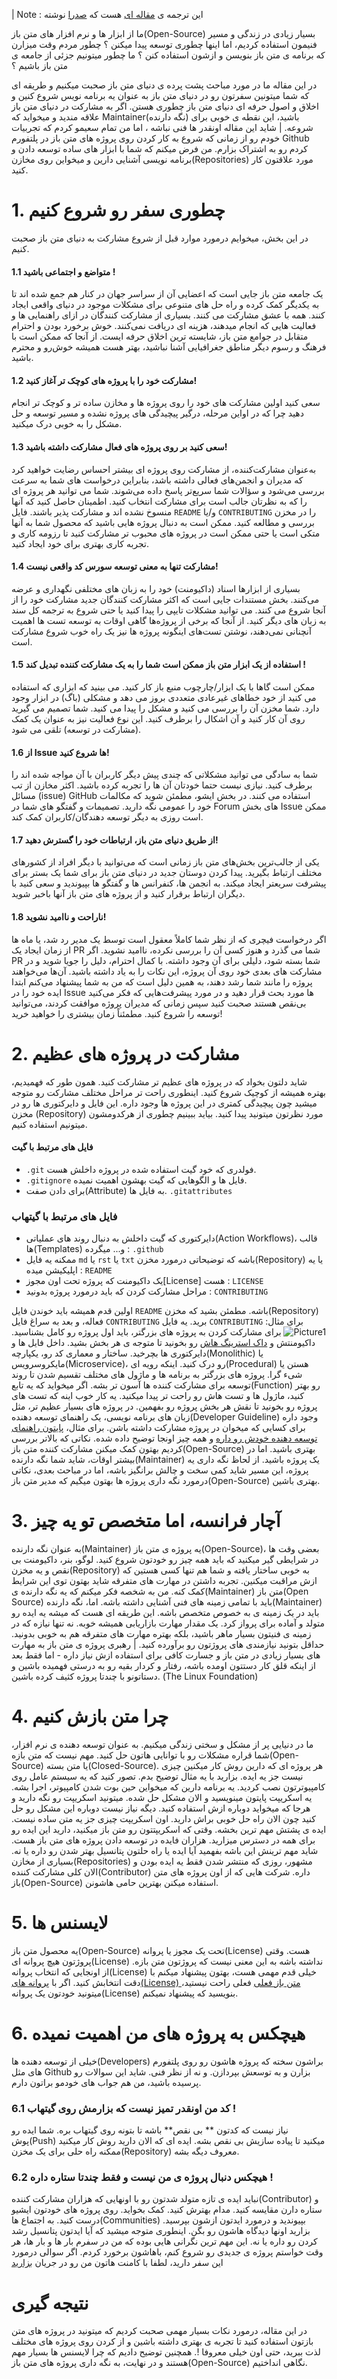 | Note : این ترجمه ی  [مقاله ای](https://imsadra.me/commit-like-a-pro) هست که [صدرا](https://imsadra.me) نوشته

ما از ابزار ها و نرم  افزار های متن باز(Open-Source) بسیار زیادی در زندگی و مسیر فنیمون استفاده کردیم، اما اینها چطوری توسعه پیدا میکنن ؟ چطور مردم  وقت میزارن که برنامه ی متن باز بنویسن و ازشون استفاده کنن ؟ ما چطور میتونیم جزئی از  جامعه ی متن باز باشیم ؟

در این مقاله ما در مورد مباحث پشت پرده ی دنیای متن باز صحبت میکنیم و طریقه ای که شما میتونین سفرتون رو در دنیای متن باز به عنوان یه برنامه نویس شروع کنین و اخلاق و اصول حرفه ای دنیای متن باز چطوری هستن. اگر به مشارکت در دنیای متن باز علاقه مندید و میخواید که  Maintainer(نگه دارنده) باشید، این نقطه ی خوبی برای شروعه.
| شاید این مقاله اونقدر ها فنی نباشه ، اما من تمام سعیمو کردم که تجربیات خودم رو از زمانی که شروع به کار کردن روی پروژه های متن باز در پلتفورم Github کردم رو به اشتراک بزارم.
من  فرض میکنم که شما با ابزار های ساده توسعه دادن و برنامه نویسی آشنایی دارین و میخواین روی مخازن(Repositories) مورد علاقتون کار کنید.
# 1. چطوری سفر رو شروع کنیم
در این بخش، میخوایم درمورد موارد قبل از شروع مشارکت به دنیای متن باز  صحبت کنیم.

#### 1.1 متواضع و اجتماعی باشید !
یک جامعه متن باز جایی است که اعضایی آن از سراسر جهان در کنار هم جمع شده اند تا به یکدیگر کمک کرده و راه حل های متنوعی برای مشکلات موجود در دنیای واقعی ایجاد کنند.  همه با عشق مشارکت می کنند. بسیاری از مشارکت کنندگان در ازای راهنمایی ها و فعالیت هایی که انجام میدهند، هزینه ای دریافت نمی‌کنند. خوش برخورد بودن و احترام متقابل در جوامع متن باز، شایسته ترین اخلاق حرفه ایست. از آنجا که ممکن است با فرهنگ و رسوم دیگر مناطق جغرافیایی آشنا نباشید، بهتر هست همیشه خوش‌رو و محترم باشید.

#### 1.2 مشارکت خود را با پروژه های کوچک تر آغاز کنید!

سعی کنید اولین مشارکت های خود را روی پروژه ها و مخازن ساده تر و کوچک تر انجام دهید چرا که در اواین مرحله، درگیر پیچیدگی های پروژه نشده و مسیر توسعه و حل مشکل را به خوبی درک میکنید.

#### 1.3 سعی کنید بر روی پروژه های فعال مشارکت داشته باشید!

به‌عنوان مشارکت‌کننده، از مشارکت روی پروژه ای بیشتر احساس رضایت خواهید کرد که مدیران و انجمن‌های فعالی داشته باشد، بنابراین درخواست های شما به سرعت بررسی می‌شود و سؤالات شما سریع‌تر پاسخ داده می‌شوند. شما می توانید هر پروژه ای را که به نظرتان جالب است برای مشارکت انتخاب کنید.  اطمینان حاصل کنید که آنها منسوخ نشده اند و مشارکت پذیر باشند. فایل `README` و/یا `CONTRIBUTING` را در مخزن بررسی و مطالعه کنید. ممکن است به دنبال پروژه هایی باشید که محصول شما به آنها متکی است یا حتی ممکن است در پروژه های محبوب تر مشارکت کنید تا رزومه کاری و تجربه کاری بهتری برای خود ایجاد کنید.

#### 1.4 مشارکت تنها به معنی توسعه سورس کد واقعی نیست!

بسیاری از ابزارها اسناد (داکیومنت) خود را به زبان های مختلفی نگهداری و عرضه می‌کنند. بخش مستندات جایی است که اکثر مشارکت کنندگان جدید مشارکت خود را از آنجا شروع می کنند. می توانید مشکلات تایپی را پیدا کنید یا حتی شروع به ترجمه کل سند به زبان های دیگر کنید. از آنجا که برخی از پروژه‌ها گاهی اوقات به توسعه تست ها اهمیت آنچنانی نمی‌دهند، نوشتن تست‌های اینگونه پروژه ها نیز یک راه خوب شروع مشارکت است.

#### 1.5 استفاده از یک ابزار متن باز ممکن است شما را به یک مشارکت کننده تبدیل کند !

ممکن است گاها با یک ابزار/چارچوب منبع باز کار کنید. می بینید که ابزاری که استفاده می کنید از خود خطاهای غیرعادی متعددی بروز می دهد و مشکلی (باگ) در ابزار وجود دارد. شما مخزن آن را بررسی می کنید و مشکل را پیدا می کنید. شما تصمیم می گیرید روی آن کار کنید و آن اشکال را برطرف کنید. این نوع فعالیت نیز به عنوان یک کمک (مشارکت در توسعه) تلقی می شود.

#### 1.6 از Issue ها شروع کنید!

شما به سادگی می توانید مشکلاتی که چندی پیش دیگر کاربران با آن مواجه شده اند را برطرف کنید. نیازی نیست حتما خودتان آن ها را تجربه کرده باشید. اکثر مخازن از تب مسائل (issue) GitHub استفاده می کنند. در بخش ایشو، مطمئن شوید که مکالمات خود را عمومی نگه دارید. تصمیمات و گفتگو های شما در Forum های بخش Issue ممکن است روزی به دیگر توسعه دهندگان/کاربران کمک کند.

#### 1.7 از طریق دنیای متن باز، ارتباطات خود را گسترش دهید!

یکی از جالب‌ترین بخش‌های متن باز زمانی است که می‌توانید با دیگر افراد از کشورهای مختلف ارتباط بگیرید. پیدا کردن دوستان جدید در دنیای متن باز برای شما یک بستر برای پیشرفت سریعتر ایجاد میکند. به انجمن ها، کنفرانس ها و گفتگو ها بپیوندید و سعی کنید با دیگران ارتباط برقرار کنید و از پروژه های متن باز آنها باخبر شوید.

#### 1.8 ناراحت و ناامید نشوید!

اگر درخواست فیچری که از نظر شما کاملاً معقول است توسط یک مدیر رد شد، یا ماه ها از زمان ایجاد یک PR شما می گذرد و هنوز کسی آن را بررسی نکرده، ناامید نشوید. اگر PR شما بسته شود، دلیلی برای آن وجود داشته. با کمال احترام، دلیل را جویا شوید و در مشارکت های بعدی خود روی آن پروژه، این نکات را به یاد داشته باشید. آن‌ها می‌خواهند پروژه را مانند شما رشد دهند، به همین دلیل است که من به شما پیشنهاد می‌کنم ابتدا ایده خود را در Issue ها مورد بحث قرار دهید و در مورد پیشرفت‌هایی که فکر می‌کنید بی‌نقص هستند صحبت کنید سپس زمانی که مدیران پروژه موافقت کردند، می‌توانید توسعه را شروع کنید. مطمئناً زمان بیشتری را خواهید خرید!

# 2. مشارکت در پروژه های عظیم
 شاید دلتون بخواد که  در پروژه های عظیم تر مشارکت کنید. همون طور که فهمیدیم، بهتره همیشه از کوچیک شروع کنید. اینطوری راحت تر مراحل مختلف مشارکت رو متوجه میشید چون پیچیدگی کمتری در این پروژه ها وجود داره.
 این فایل و دایرکتوری ها رو در مخزن (Repository) مورد نظرتون میتونید پیدا کنید. بیاید ببینیم چطوری از هرکدومشون میتونیم استفاده کنیم.‍

#### **فایل های مرتبط با گیت**
* `.git` فولدری که خود گیت استفاده شده در پروژه داخلش هست.
* ‍‍‍‍`.gitignore` فایل ها و الگوهایی که گیت بهشون اهمیت نمیده.
* برای دادن صفت(Attribute) به فایل ها.
`.gitattributes`

### **فایل های مرتبط با گیتهاب**

* دایرکتوری که گیت داخلش به دنبال روند های عملیاتی(Action Workflows)، قالب ها(Templates) و... میگرده : 
    `.github`
* ممکنه یه فایل `md` یا `rst` یا `txt` باشه که توضیحاتی درمورد مخزن(Repository) یا یه اپلیکیشن میده :
    `README`
* یک داکیومنت که پروژه تحت اون مجوز[License] هست :
    `LICENSE`
* مراحل مشارکت کردن که باید درمورد پروژه بدونید :
    `CONTRIBUTING`


اولین قدم همیشه باید خوندن فایل `README` باشه. مطمئن بشید که مخزن(Repository) فعاله، و بعد به سراغ فایل `CONTRIBUTING` برید. یه فایل `CONTRIBUTING` برای مثال:
![Picture1](https://github.com/SepehrRasouli/BecomeAnOpenSourceContributorTranslation/blob/main/pics/1.avif)
برای مشارکت کردن به پروژه های بزرگتر، باید اول پروژه رو کامل بشناسید. داکیومنتش و [داک استرینگ هاش](https://en.wikipedia.org/wiki/Docstring) رو بخونید تا متوجه ی هر بخش بشید. داخل فایل ها و دایرکتوری ها بچرخید. ساختار و معماری کد رو، یکپارچه(Monolithic) یا مایکروسرویس(Microservice)، رو درک کنید. اینکه رویه ای(Procedural) هستن یا شیء گرا.
پروژه های بزرگتر به برنامه ها و ماژول های مختلف تقسیم شدن تا روند توسعه برای مشارکت کننده ها آسون تر بشه. اگر میخواید که یه تابع(Function) رو بهتر کنید، ماژول ها و تست هاش رو راحت تر پیدا میکنید. یه کار خوب اینه که تست های پروژه رو بخونید تا نقش هر بخش پروژه رو بفهمین.
در پروژه های بسیار عظیم تر، مثل زبان های برنامه نویسی، یک راهنمای توسعه دهنده(Developer Guideline) وجود داره برای کسایی که میخوان در پروژه مشارکت داشته باشن. برای مثال، [پایتون راهنمای توسعه دهنده خودش رو داره](https://devguide.python.org/) و همه چیز اونجا توضیح داده شده.
نکاتی که بالاتر بررسی کردیم بهتون کمک میکنن مشارکت کننده متن باز(Open-Source) بهتری باشید. اما در بیشتر اوقات، شاید شما نگه دارنده(Maintainer) یک پروژه باشید. از لحاظ نگه داری یه پروژه، این مسیر شاید کمی سخت و چالش برانگیز باشه، اما در مباحث بعدی، نکاتی درمورد نگه داری پروژه ها بهتون میگیم که مدیر متن باز(Open-Source) بهتری باشین.

# 3. آچار فرانسه، اما متخصص تو یه چیز
به عنوان نگه دارنده(Maintainer) یه پروژه ی متن باز(Open-Source)، بعضی وقت ها در شرایطی گیر میکنید که باید همه چیز رو خودتون شروع کنید. لوگو، بنر، داکیومنت بی نقص و یه مخزن(Repository) به خوبی ساختار یافته و شما هم تنها کسی هستین که ازش مراقبت میکنین. تجربه داشتن در مهارت های متفرقه شاید بهتون توی این شرایط کمک کنه. من به شخصه فکر میکنم که یه نگه دارنده ی(Maintainer) متن باز(Open Source) باید با تمامی زمینه های فنی آشنایی داشته باشه. اما، نگه دارنده(Maintainer) باید در یک زمینه ی به خصوص متخصص باشه. این طریقه ای هست که میشه یه ایده رو متولد و آماده برای پرواز کرد. یک مقدار مهارت بازاریابی همیشه خوبه.
نه تنها نیازه که در زمینه ی فنیتون بسیار ماهر باشید، بلکه بهتره مهارت های متفرقه هم به خوبی بدونید. حداقل بتونید نیازمندی های پروژتون رو برآورده کنید.
| رهبری پروژه ی متن باز به مهارت های بسیار زیادی در متن باز و جسارت کافی برای استفاده ازش نیاز داره - اما فقط بعد از اینکه قلق کار دستتون اومده باشه، رفتار و کردار بقیه رو به درستی فهمیده باشین و دستاتونو با چندتا پروژه کثیف کرده باشین. (The Linux Foundation)
# 4. چرا متن بازش کنیم
ما در دنیایی پر از مشکل و سختی زندگی میکنیم. به عنوان توسعه دهنده ی نرم افزار، شما قراره مشکلات رو با توانایی هاتون حل کنید. مهم نیست که متن بازه(Open-Source) یا متن بسته(Closed-Source). هر پروژه ای که دارین روش کار میکنین چیزی نیست جز یه ایده. بزارید با یه مثال توضیح بدم.
تصور کنید که یه سیستم عامل روی کامپیوترتون نصب کردید. یه برنامه دارین که میخواین حین بوت شدن کامپیوتر، اجرا بشه. یه اسکریپت پایتون مینویسید و الان مشکل حل شده. میتونید اسکریپت رو نگه دارید و هرجا که میخواید دوباره ازش استفاده کنید. دیگه نیاز نیست دوباره این مشکل رو حل کنید چون الان راه حل خوبی براش دارید. اون اسکریپت چیزی جز یه متن ساده نیست. ایده ی پشتش مهم ترین بخشه.
وقتی که اسکریپتتون رو متن باز میکنید، دارید این ایده رو برای همه در دسترس میزارید. هزاران فایده در توسعه دادن پروژه های متن باز هست. شاید مهم ترینش این باشه بفهمید آیا ایده یا راه حلتون پتانسیل بهتر شدن رو داره یا نه.
بسیاری از مخازن(Repositories) مشهور، روزی که منتشر شدن فقط یه ایده بودن و الان کلی مشارکت کننده(Contributor) داره. شرکت هایی که از اون پروژه های متن باز(Open-Source) استفاده میکنن بهترین حامی هاشونن.

# 5. لایسنس ها
یه محصول متن باز(Open-Source) تحت یک مجوز یا پروانه(License) هست. وقتی پروژتون هیچ پروانه ای(License) نداشته باشه به این معنی نیست که پروژتون متن بازه. از اونجایی که انتخاب پروانه(License) خیلی قدم مهمی هست، بهتون پیشنهاد میکنم با دقت انتخابش کنید. اگر با [پروانه های(License) متن باز فعلی](https://choosealicense.com/licenses/) فعلی راحت نیستید، میتونید خودتون یک پروانه(License) بنویسید که پیشنهاد نمیکنم.

# 6. هیچکس به پروژه های من اهمیت نمیده
خیلی از توسعه دهنده ها(Developers) براشون سخته که پروژه هاشون رو روی پلتفورم های مثل Github بزارن و به توسعش بپردازن. و نه از نظر فنی. شاید این سوالات رو پرسیده باشید، من هم جواب های خودمو براتون دارم.

### 6.1 کد من اونقدر تمیز نیست که بزارمش روی گیتهاب !
نیاز نیست که کدتون ** بی نقص** باشه تا بتونه روی گیتهاب بره. شما ایده رو پوش(Push) میکنید تا پیاده سازیش بی نقص بشه. ایده ای که الان دارید روش کار میکنید ممکنه راه حلی برای یک مخزن(Repository) معروف دیگه بشه.

### 6.2 هیچکس دنبال پروژه ی من نیست و فقط چندتا ستاره داره !
نباید ایده ی تازه متولد شدتون رو با اونهایی که هزاران مشارکت کننده(Contributor) و ستاره دارن مقایسه کنید. مدام بهترش کنید. کمک بخواید. روی پروژه های خودتون ایشیو درست کنید. به اجتماع ها(Communities) بپیوندید و درمورد ایدتون ازشون بپرسید. بزارید اونها دیدگاه هاشون رو بگن. اینطوری متوجه میشید که آیا ایدتون پتانسیل رشد کردن رو داره یا نه.
این مهم ترین نگرانی هایی بوده که من در سفرم بار ها و بار ها، هر وقت خواستم پروژه ی جدیدی رو شروع کنم، باهاشون برخورد کردم. اگر سوالی درمورد این سفر دارید، لطفا با کامنت هاتون من رو در جریان [بزارید](https://imsadra.me/become-an-open-source-contributor)

# نتیجه گیری
در این مقاله، درمورد نکات بسیار مهمی صحبت کردیم که میتونید در پروژه های متن بازتون استفاده کنید تا تجربه ی بهتری داشته باشین و از کردن روی پروژه های مختلف لذت ببرید، حتی اون خیلی معروفا !. همچنین توضیح دادیم که چرا لایسنس ها بسیار مهم هستند و در نهایت، به نگه داری پروژه های متن باز(Open-Source) نگاهی انداختیم.

